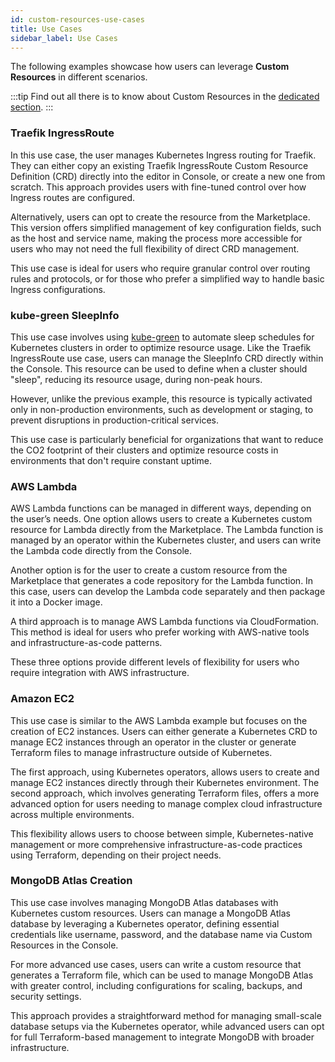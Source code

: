 ```yaml
---
id: custom-resources-use-cases
title: Use Cases
sidebar_label: Use Cases
---
```


The following examples showcase how users can leverage **Custom Resources** in different scenarios.

:::tip
Find out all there is to know about Custom Resources in the [dedicated section](/console/design-your-projects/custom-resources/custom-resources.md).
:::

### Traefik IngressRoute

In this use case, the user manages Kubernetes Ingress routing for Traefik. They can either copy an existing Traefik IngressRoute Custom Resource Definition (CRD) directly into the editor in Console, or create a new one from scratch. This approach provides users with fine-tuned control over how Ingress routes are configured.

Alternatively, users can opt to create the resource from the Marketplace. This version offers simplified management of key configuration fields, such as the host and service name, making the process more accessible for users who may not need the full flexibility of direct CRD management.

This use case is ideal for users who require granular control over routing rules and protocols, or for those who prefer a simplified way to handle basic Ingress configurations.

### kube-green SleepInfo

This use case involves using [kube-green](https://kube-green.dev/) to automate sleep schedules for Kubernetes clusters in order to optimize resource usage. Like the Traefik IngressRoute use case, users can manage the SleepInfo CRD directly within the Console. This resource can be used to define when a cluster should "sleep", reducing its resource usage, during non-peak hours.

However, unlike the previous example, this resource is typically activated only in non-production environments, such as development or staging, to prevent disruptions in production-critical services.

This use case is particularly beneficial for organizations that want to reduce the CO2 footprint of their clusters and optimize resource costs in environments that don't require constant uptime.

### AWS Lambda

AWS Lambda functions can be managed in different ways, depending on the user’s needs. One option allows users to create a Kubernetes custom resource for Lambda directly from the Marketplace. The Lambda function is managed by an operator within the Kubernetes cluster, and users can write the Lambda code directly from the Console.

Another option is for the user to create a custom resource from the Marketplace that generates a code repository for the Lambda function. In this case, users can develop the Lambda code separately and then package it into a Docker image.

A third approach is to manage AWS Lambda functions via CloudFormation. This method is ideal for users who prefer working with AWS-native tools and infrastructure-as-code patterns.

These three options provide different levels of flexibility for users who require integration with AWS infrastructure.

### Amazon EC2

This use case is similar to the AWS Lambda example but focuses on the creation of EC2 instances. Users can either generate a Kubernetes CRD to manage EC2 instances through an operator in the cluster or generate Terraform files to manage infrastructure outside of Kubernetes.

The first approach, using Kubernetes operators, allows users to create and manage EC2 instances directly through their Kubernetes environment. The second approach, which involves generating Terraform files, offers a more advanced option for users needing to manage complex cloud infrastructure across multiple environments.

This flexibility allows users to choose between simple, Kubernetes-native management or more comprehensive infrastructure-as-code practices using Terraform, depending on their project needs.

### MongoDB Atlas Creation

This use case involves managing MongoDB Atlas databases with Kubernetes custom resources. Users can manage a MongoDB Atlas database by leveraging a Kubernetes operator, defining essential credentials like username, password, and the database name via Custom Resources in the Console.

For more advanced use cases, users can write a custom resource that generates a Terraform file, which can be used to manage MongoDB Atlas with greater control, including configurations for scaling, backups, and security settings.

This approach provides a straightforward method for managing small-scale database setups via the Kubernetes operator, while advanced users can opt for full Terraform-based management to integrate MongoDB with broader infrastructure.
